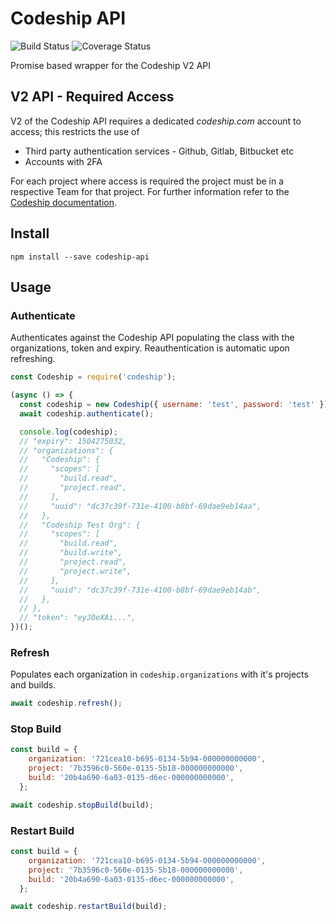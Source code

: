 # Codeship API

![Build Status][badgeBuild] ![Coverage Status][badgeCov]

Promise based wrapper for the Codeship V2 API

## V2 API - Required Access

V2 of the Codeship API requires a dedicated _codeship.com_ account to access; this restricts the use of

- Third party authentication services - Github, Gitlab, Bitbucket etc
- Accounts with 2FA

For each project where access is required the project must be in a respective Team for that project. For further information refer to the [Codeship documentation][codeshipAuth].

## Install

```shell
npm install --save codeship-api
```

## Usage

### Authenticate

Authenticates against the Codeship API populating the class with the organizations, token and expiry. Reauthentication is automatic upon refreshing.

```javascript
const Codeship = require('codeship');

(async () => {
  const codeship = new Codeship({ username: 'test', password: 'test' });
  await codeship.authenticate();

  console.log(codeship);
  // "expiry": 1504275032,
  // "organizations": {
  //   "Codeship": {
  //     "scopes": [
  //       "build.read",
  //       "project.read",
  //     ],
  //     "uuid": "dc37c39f-731e-4100-b8bf-69dae9eb14aa",
  //   },
  //   "Codeship Test Org": {
  //     "scopes": [
  //       "build.read",
  //       "build.write",
  //       "project.read",
  //       "project.write",
  //     ],
  //     "uuid": "dc37c39f-731e-4100-b8bf-69dae9eb14ab",
  //   },
  // },
  // "token": "eyJ0eXAi...",
})();
```

### Refresh

Populates each organization in `codeship.organizations` with it's projects and builds.

```javascript
await codeship.refresh();
```

### Stop Build

```javascript
const build = {
    organization: '721cea10-b695-0134-5b94-000000000000',
    project: '7b3596c0-560e-0135-5b18-000000000000',
    build: '20b4a690-6a03-0135-d6ec-000000000000',
  };

await codeship.stopBuild(build);
```

### Restart Build

```javascript
const build = {
    organization: '721cea10-b695-0134-5b94-000000000000',
    project: '7b3596c0-560e-0135-5b18-000000000000',
    build: '20b4a690-6a03-0135-d6ec-000000000000',
  };

await codeship.restartBuild(build);
```

<!-- Links -->
[codeshipAuth]: https://apidocs.codeship.com/v2/authentication
[badgeBuild]: https://app.codeship.com/projects/82a41380-5c65-0136-faf2-122d0cdfbe1f/status?branch=master
[badgeCov]: https://coveralls.io/repos/github/beauallison/codeship-api/badge.svg?branch=master
